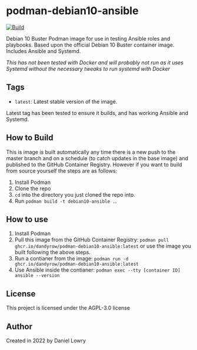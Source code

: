 # podman-debian10-ansible
[![Build](https://github.com/dandyrow/podman-debian10-ansible/actions/workflows/CI-CD.yml/badge.svg?branch=master)](https://github.com/dandyrow/podman-debian10-ansible/actions/workflows/CI-CD.yml)

Debian 10 Buster Podman image for use in testing Ansible roles and playbooks. Based upon the official Debian 10 Buster container image. Includes Ansible and Systemd.

*This has not been tested with Docker and will probably not run as it uses Systemd without the necessary tweaks to run systemd with Docker*

## Tags

- `latest`: Latest stable version of the image.

Latest tag has been tested to ensure it builds, and has working Ansible and Systemd.

## How to Build

This is image is built automatically any time there is a new push to the master branch and on a schedule (to catch updates in the base image) and published to the GitHub Container Registry. However if you want to build from source yourself the steps are as follows:

1. Install Podman
2. Clone the repo
3. `cd` into the directory you just cloned the repo into.
4. Run `podman build -t debian10-ansible .`.

## How to use

1. Install Podman
2. Pull this image from the GitHub Container Registry: `podman pull ghcr.io/dandyrow/podman-debian10-ansible:latest` or use the image you built following the above steps.
3. Run a contianer from the image: `podman run -d ghcr.io/dandyrow/podman-debian10-ansible:latest`
4. Use Ansible inside the contianer: `podman exec --tty [container ID] ansible --version`

## License

This project is licensed under the AGPL-3.0 license 

## Author

Created in 2022 by Daniel Lowry